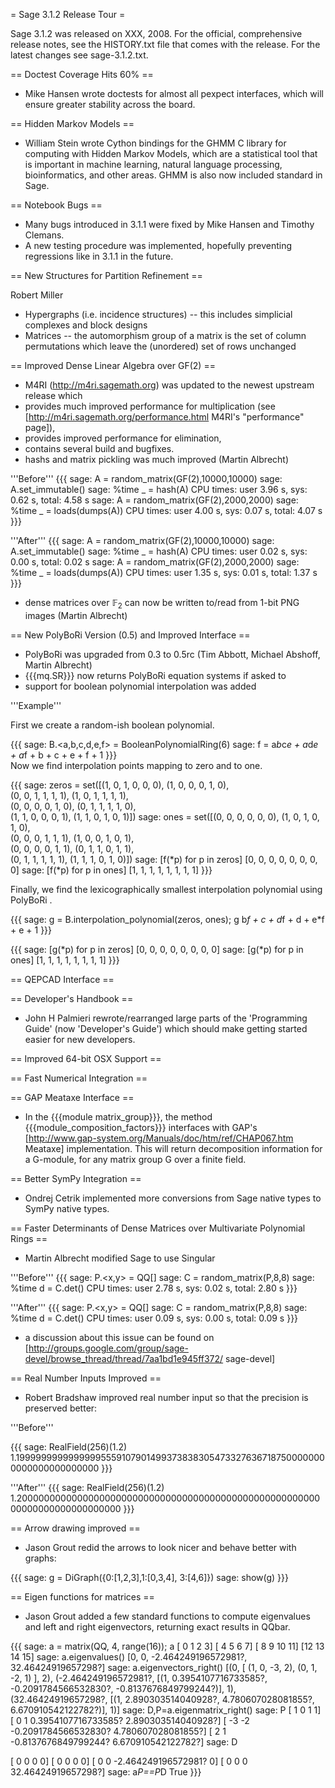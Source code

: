 = Sage 3.1.2 Release Tour =

Sage 3.1.2 was released on XXX, 2008. For the official, comprehensive release notes, see the HISTORY.txt file that comes with the release. For the latest changes see sage-3.1.2.txt. 

== Doctest Coverage Hits 60% ==
 * Mike Hansen wrote doctests for almost all pexpect interfaces, which will ensure greater stability across the board.

== Hidden Markov Models ==
 * William Stein wrote Cython bindings for the GHMM C library for computing with Hidden Markov Models, which are a statistical tool that is important in machine learning, natural language processing, bioinformatics, and other areas.  GHMM is also now included standard in Sage.

== Notebook Bugs ==
 * Many bugs introduced in 3.1.1 were fixed by Mike Hansen and Timothy Clemans. 
 * A new testing procedure was implemented, hopefully preventing regressions like in 3.1.1 in the future.

== New Structures for Partition Refinement ==

Robert Miller

 * Hypergraphs (i.e. incidence structures) -- this includes simplicial complexes and block designs
 * Matrices -- the automorphism group of a matrix is the set of column permutations which leave the (unordered) set of rows unchanged

== Improved Dense Linear Algebra over GF(2) ==
 * M4RI (http://m4ri.sagemath.org) was updated to the newest upstream release which
  * provides much improved performance for multiplication (see [http://m4ri.sagemath.org/performance.html M4RI's "performance" page]),
  * provides improved performance for elimination,
  * contains several build and bugfixes.
 * hashs and matrix pickling was much improved (Martin Albrecht)

'''Before'''
{{{
sage: A = random_matrix(GF(2),10000,10000)
sage: A.set_immutable()
sage: %time _ = hash(A)
CPU times: user 3.96 s, sys: 0.62 s, total: 4.58 s
sage: A = random_matrix(GF(2),2000,2000)
sage: %time _ = loads(dumps(A))
CPU times: user 4.00 s, sys: 0.07 s, total: 4.07 s
}}}

'''After'''
{{{
sage: A = random_matrix(GF(2),10000,10000)
sage: A.set_immutable()
sage: %time _ = hash(A)
CPU times: user 0.02 s, sys: 0.00 s, total: 0.02 s
sage: A = random_matrix(GF(2),2000,2000)
sage: %time _ = loads(dumps(A))
CPU times: user 1.35 s, sys: 0.01 s, total: 1.37 s
}}}

 * dense matrices over $\mathbb{F}_2$ can now be written to/read from 1-bit PNG images (Martin Albrecht)

== New PolyBoRi Version (0.5) and Improved Interface ==
 * PolyBoRi was upgraded from 0.3 to 0.5rc (Tim Abbott, Michael Abshoff, Martin Albrecht)
 * {{{mq.SR}}} now returns PolyBoRi equation systems if asked to
 * support for boolean polynomial interpolation was added

'''Example'''

First we create a random-ish boolean polynomial.

{{{
sage: B.<a,b,c,d,e,f> = BooleanPolynomialRing(6)
sage: f = a*b*c*e + a*d*e + a*f + b + c + e + f + 1
}}}            
Now we find interpolation points mapping to zero and to one.

{{{
sage: zeros = set([(1, 0, 1, 0, 0, 0), (1, 0, 0, 0, 1, 0), \
                   (0, 0, 1, 1, 1, 1), (1, 0, 1, 1, 1, 1), \
                   (0, 0, 0, 0, 1, 0), (0, 1, 1, 1, 1, 0), \
                   (1, 1, 0, 0, 0, 1), (1, 1, 0, 1, 0, 1)])
sage: ones = set([(0, 0, 0, 0, 0, 0), (1, 0, 1, 0, 1, 0), \
                  (0, 0, 0, 1, 1, 1), (1, 0, 0, 1, 0, 1), \
                  (0, 0, 0, 0, 1, 1), (0, 1, 1, 0, 1, 1), \
                  (0, 1, 1, 1, 1, 1), (1, 1, 1, 0, 1, 0)])
sage: [f(*p) for p in zeros]
[0, 0, 0, 0, 0, 0, 0, 0]
sage: [f(*p) for p in ones]
[1, 1, 1, 1, 1, 1, 1, 1]
}}}

Finally, we find the lexicographically smallest interpolation polynomial using PolyBoRi .

{{{
sage: g = B.interpolation_polynomial(zeros, ones); g
b*f + c + d*f + d + e*f + e + 1
}}}

{{{
sage: [g(*p) for p in zeros]
[0, 0, 0, 0, 0, 0, 0, 0]
sage: [g(*p) for p in ones]
[1, 1, 1, 1, 1, 1, 1, 1]
}}}


== QEPCAD Interface ==

== Developer's Handbook ==
 *  John H Palmieri rewrote/rearranged large parts of the 'Programming Guide' (now 'Developer's Guide') which should make getting started easier for new developers.

== Improved 64-bit OSX Support ==

== Fast Numerical Integration ==

== GAP Meataxe Interface ==
 * In the {{{module matrix_group}}}, the method {{{module_composition_factors}}} interfaces with GAP's [http://www.gap-system.org/Manuals/doc/htm/ref/CHAP067.htm Meataxe] implementation. This will return decomposition information for a G-module, for any matrix group G over a finite field.

== Better SymPy Integration ==
 * Ondrej Cetrik implemented more conversions from Sage native types to SymPy native types.

== Faster Determinants of Dense Matrices over Multivariate Polynomial Rings ==
 * Martin Albrecht modified Sage to use Singular 

'''Before'''
{{{
sage: P.<x,y> = QQ[]
sage: C = random_matrix(P,8,8)
sage: %time d = C.det()
CPU times: user 2.78 s, sys: 0.02 s, total: 2.80 s
}}}

'''After'''
{{{
sage: P.<x,y> = QQ[]
sage: C = random_matrix(P,8,8)
sage: %time d = C.det()
CPU times: user 0.09 s, sys: 0.00 s, total: 0.09 s
}}}
 * a discussion about this issue can be found on [http://groups.google.com/group/sage-devel/browse_thread/thread/7aa1bd1e945ff372/ sage-devel]

== Real Number Inputs Improved ==
 * Robert Bradshaw improved real number input so that the precision is preserved better:

'''Before'''

{{{
sage: RealField(256)(1.2)
1.199999999999999955591079014993738383054733276367187500000000000000000000000
}}}

'''After'''
{{{
sage: RealField(256)(1.2)
1.200000000000000000000000000000000000000000000000000000000000000000000000000
}}}

== Arrow drawing improved ==
 * Jason Grout redid the arrows to look nicer and behave better with graphs:

{{{
sage: g = DiGraph({0:[1,2,3],1:[0,3,4], 3:[4,6]})
sage: show(g)
}}}

== Eigen functions for matrices ==
 * Jason Grout added a few standard functions to compute eigenvalues and left and right eigenvectors, returning exact results in QQbar.

{{{
sage: a = matrix(QQ, 4, range(16)); a
[ 0  1  2  3]
[ 4  5  6  7]
[ 8  9 10 11]
[12 13 14 15]
sage: a.eigenvalues()
[0, 0, -2.464249196572981?, 32.46424919657298?]
sage: a.eigenvectors_right()
[(0, [
(1, 0, -3, 2),
(0, 1, -2, 1)
], 2),
 (-2.464249196572981?,
  [(1, 0.3954107716733585?, -0.2091784566532830?, -0.8137676849799244?)],
  1),
 (32.46424919657298?,
  [(1, 2.890303514040928?, 4.780607028081855?, 6.670910542122782?)],
  1)]
sage: D,P=a.eigenmatrix_right()
sage: P
[                   1                    0                    1                    1]
[                   0                    1  0.3954107716733585?   2.890303514040928?]
[                  -3                   -2 -0.2091784566532830?   4.780607028081855?]
[                   2                    1 -0.8137676849799244?   6.670910542122782?]
sage: D

[                  0                   0                   0                   0]
[                  0                   0                   0                   0]
[                  0                   0 -2.464249196572981?                   0]
[                  0                   0                   0  32.46424919657298?]
sage: a*P==P*D
True
}}}
